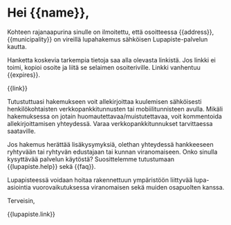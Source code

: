 # Hei {{name}},

Kohteen rajanaapurina sinulle on ilmoitettu, ett&auml; osoitteessa {{address}}, {{municipality}} on vireill&auml; lupahakemus s&auml;hk&ouml;isen Lupapiste-palvelun kautta.

Hanketta koskevia tarkempia tietoja saa alla olevasta linkist&auml;. Jos linkki ei toimi, kopioi osoite ja liit&auml; se selaimen osoiteriville. Linkki vanhentuu {{expires}}.

{{link}}

Tutustuttuasi hakemukseen voit allekirjoittaa kuulemisen s&auml;hk&ouml;isesti henkil&ouml;kohtaisten verkkopankkitunnusten tai mobiilitunnisteen avulla. Mik&auml;li hakemuksessa on jotain huomautettavaa/muistutettavaa, voit kommentoida allekirjoittamisen yhteydess&auml;. Varaa verkkopankkitunnukset tarvittaessa saataville.

Jos hakemus her&auml;tt&auml;&auml; lis&auml;kysymyksi&auml;, olethan yhteydess&auml; hankkeeseen ryhtyvään tai ryhtyv&auml;n edustajaan tai kunnan viranomaiseen. Onko sinulla kysytt&auml;v&auml;&auml; palvelun k&auml;yt&ouml;st&auml;? Suosittelemme tutustumaan {{lupapiste.help}} sek&auml; {{faq}}.

Lupapisteess&auml; voidaan hoitaa rakennettuun ymp&auml;rist&ouml;&ouml;n liittyv&auml;&auml; lupa-asiointia vuorovaikutuksessa viranomaisen sek&auml; muiden osapuolten kanssa.

Terveisin,

{{lupapiste.link}}
